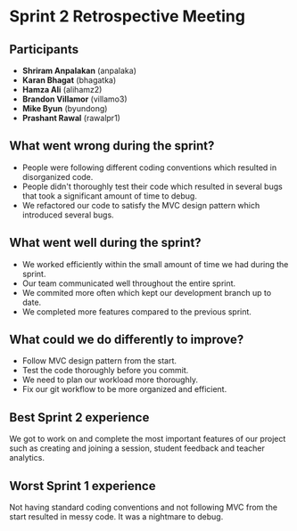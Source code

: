 # Sprint 2 Retrospective Meeting

## Participants
* **Shriram Anpalakan** (anpalaka)
* **Karan Bhagat** (bhagatka)
* **Hamza Ali** (alihamz2)
* **Brandon Villamor** (villamo3)
* **Mike Byun** (byundong)
* **Prashant Rawal** (rawalpr1)

## What went wrong during the sprint?
* People were following different coding conventions which resulted in disorganized code.
* People didn't thoroughly test their code which resulted in several bugs that took a significant amount of time to debug.
* We refactored our code to satisfy the MVC design pattern which introduced several bugs.

## What went well during the sprint?
* We worked efficiently within the small amount of time we had during the sprint.
* Our team communicated well throughout the entire sprint.
* We commited more often which kept our development branch up to date.
* We completed more features compared to the previous sprint.

## What could we do differently to improve?
* Follow MVC design pattern from the start.
* Test the code thoroughly before you commit.
* We need to plan our workload more thoroughly.
* Fix our git workflow to be more organized and efficient.

## Best Sprint 2 experience
We got to work on and complete the most important features of our project such as creating and joining a session, student feedback and teacher analytics.

## Worst Sprint 1 experience
Not having standard coding conventions and not following MVC from the start resulted in messy code. It was a nightmare to debug.
